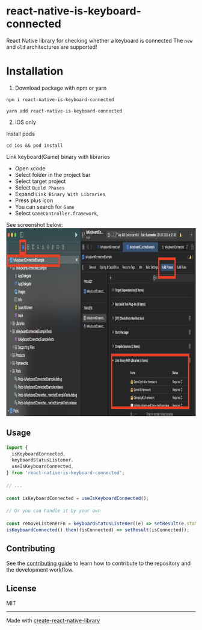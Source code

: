 # react-native-is-keyboard-connected

React Native library for checking whether a keyboard is connected
The `new` and `old` architectures are supported!

# Installation

1. Download package with npm or yarn

```
npm i react-native-is-keyboard-connected
```

```
yarn add react-native-is-keyboard-connected
```

2. iOS only

Install pods

```
cd ios && pod install
```

Link keyboard(Game) binary with libraries

- Open xcode
- Select folder in the project bar
- Select target project
- Select `Build Phases`
- Expand `Link Binary With Libraries`
- Press plus icon
- You can search for `Game`
- Select `GameController.framework`,

See screenshot below:
<img src="/.github/images/link-binary-example.png" height="500" />

## Usage

```js
import {
  isKeyboardConnected,
  keyboardStatusListener,
  useIsKeyboardConnected,
} from 'react-native-is-keyboard-connected';

// ...

const isKeyboardConnected = useIsKeyboardConnected();

// Or you can handle it by your own

const removeListenerFn = keyboardStatusListener((e) => setResult(e.status));
isKeyboardConnected().then((isConnected) => setResult(isConnected));
```

## Contributing

See the [contributing guide](CONTRIBUTING.md) to learn how to contribute to the repository and the development workflow.

## License

MIT

---

Made with [create-react-native-library](https://github.com/callstack/react-native-builder-bob)
